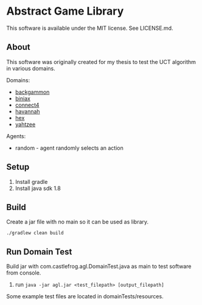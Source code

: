 Abstract Game Library
=====================

This software is available under the MIT license. See LICENSE.md.

About
-----

This software was originally created for my thesis to test the UCT
algorithm in various domains.

Domains:
- [backgammon](https://en.wikipedia.org/wiki/Backgammon)
- [biniax](https://en.wikipedia.org/wiki/Biniax)
- [connect4](https://en.wikipedia.org/wiki/Connect4)
- [havannah](https://en.wikipedia.org/wiki/Havannah)
- [hex](https://en.wikipedia.org/wiki/Hex_%28board_game%29)
- [yahtzee](https://en.wikipedia.org/wiki/Yahtzee)

Agents:
- random - agent randomly selects an action

Setup
-----

1. Install gradle
2. Install java sdk 1.8

Build
-----

Create a jar file with no main so it can be used as library.

    ./gradlew clean build

Run Domain Test
---------------

Build jar with com.castlefrog.agl.DomainTest.java as main to test software from console.

1. run `java -jar agl.jar <test_filepath> [output_filepath]`

Some example test files are located in domainTests/resources.
